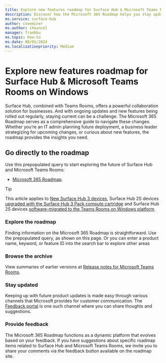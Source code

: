 ```yaml
---
title: Explore new features roadmap for Surface Hub & Microsoft Teams Rooms on Windows 
description: Discover how the Microsoft 365 Roadmap helps you stay updated with the latest features for Surface Hub and Microsoft Teams Rooms. Learn how to provide feedback and utilize search tips to maximize your Microsoft 365 experience.
ms.service: surface-hub
author: coveminer
ms.author: chauncel
manager: frankbu
ms.topic: how-to
ms.date: 08/01/2024
ms.localizationpriority: Medium
---
```


# Explore new features roadmap for Surface Hub & Microsoft Teams Rooms on Windows 

Surface Hub, combined with Teams Rooms, offers a powerful collaboration solution for businesses. And with ongoing updates and new features being rolled out regularly, staying current can be a challenge. The Microsoft 365 Roadmap serves as a comprehensive guide to navigate these changes. Whether you’re an IT admin planning future deployment, a business leader strategizing for upcoming changes, or curious about new features, the roadmap provides the insights you need.

## Go directly to the roadmap 

Use this prepopulated query to start exploring the future of Surface Hub and Microsoft Teams Rooms: 

- [Microsoft 365 Roadmap](https://www.microsoft.com/microsoft-365/roadmap?filters=&searchterms=teams%2Crooms).

> [!TIP]
> This article applies to [New Surface Hub 3 devices](surface-hub-3-whats-new.md), Surface Hub 2S devices [upgraded with the Surface Hub 3 Pack compute cartridge](install-manage-surface-hub-3-pack.md) and Surface Hub 2S devices [software-migrated to the Teams Rooms on Windows platform](surface-hub-2s-migrate-to-mtr-w.md).

### Explore the roadmap

Finding information on the Microsoft 365 Roadmap is straightforward. Use the prepopulated query, as shown on this page. Or you can enter a product name, keyword, or feature ID into the search bar to explore other areas

### Browse the archive

View summaries of earlier versions at [Release notes for Microsoft Teams Rooms](/MicrosoftTeams/rooms/rooms-release-note?tabs=Windows).

### Stay updated

Keeping up with future product updates is made easy through various channels that Microsoft provides for customer communication. The [Feedback portal](https://www.microsoft.com/en-us/microsoft-365/roadmap?filters=&searchterms=teams%2Crooms) is one such channel where you can share  thoughts and suggestions.

### Provide feedback

The Microsoft 365 Roadmap functions as a dynamic platform that evolves based on your feedback. If you have suggestions about specific roadmap items related to Surface Hub and Microsoft Teams Rooms, we invite you to share your comments via the feedback button available on the roadmap site.


